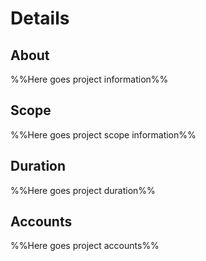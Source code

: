 # Details

## About

%%Here goes project information%%

## Scope

%%Here goes project scope information%%

## Duration

%%Here goes project duration%%

## Accounts

%%Here goes project accounts%%
